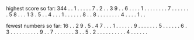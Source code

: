 highest score so far:
344
. . 1 . . . . . 7
. 2 . . 3 9 . . 6
. . . . 1 . . . .
. . . . 7 . . . .
. . . 5 8 . . . 1
3 . 5 . . 4 . . .
1 . . . . . . 8 .
. 8 . . . . . . .
. 4 . . . . 1 . .

fewest numbers so far:
16
. . 2 9 . 5 . 4 7
. . . 1 . . . . .
. 9 . . . . . . .
5 . . . . . . 6 .
3 . . . . . . . .
. . 9 . . 7 . . .
. . . . 3 . . 5 .
2 . . . . . . . .
. . 4 . . . . . .